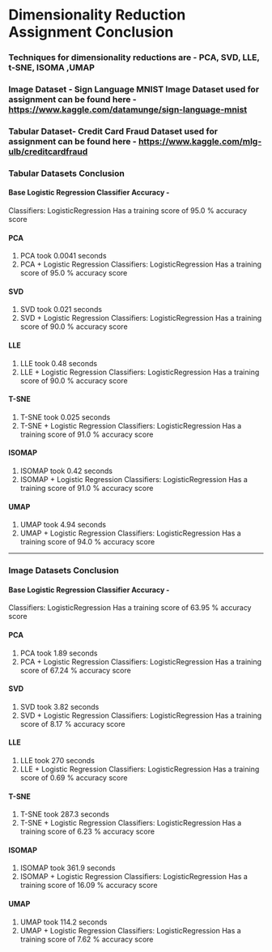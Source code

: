 # Dimensionality Reduction Assignment Conclusion

### Techniques for dimensionality reductions are - PCA, SVD, LLE, t-SNE, ISOMA ,UMAP

### Image Dataset - Sign Language MNIST Image Dataset used for assignment can be found here - https://www.kaggle.com/datamunge/sign-language-mnist

### Tabular Dataset- Credit Card Fraud Dataset used for assignment can be found here - https://www.kaggle.com/mlg-ulb/creditcardfraud

### Tabular Datasets Conclusion

#### Base Logistic Regression Classifier Accuracy - 
Classifiers:  LogisticRegression Has a training score of 95.0 % accuracy score

#### PCA 
1.   PCA took 0.0041 seconds
2.   PCA + Logistic Regression Classifiers:  LogisticRegression Has a training score of 95.0 % accuracy score

#### SVD 
1.   SVD took 0.021 seconds
2.   SVD + Logistic Regression Classifiers:  LogisticRegression Has a training score of 90.0 % accuracy score

#### LLE 
1.   LLE took 0.48 seconds
2.   LLE + Logistic Regression Classifiers:  LogisticRegression Has a training score of 90.0 % accuracy score

#### T-SNE 
1.   T-SNE took 0.025 seconds
2.   T-SNE + Logistic Regression Classifiers:  LogisticRegression Has a training score of 91.0 % accuracy score

#### ISOMAP 
1.   ISOMAP took 0.42 seconds
2.   ISOMAP + Logistic Regression Classifiers:  LogisticRegression Has a training score of 91.0 % accuracy score

#### UMAP 
1.   UMAP took 4.94 seconds
2.   UMAP + Logistic Regression Classifiers:  LogisticRegression Has a training score of 94.0 % accuracy score


-------------------------------- 

### Image Datasets Conclusion

#### Base Logistic Regression Classifier Accuracy - 
Classifiers:  LogisticRegression Has a training score of 63.95 % accuracy score

#### PCA 
1.   PCA took 1.89 seconds
2.   PCA + Logistic Regression Classifiers:  LogisticRegression Has a training score of 67.24 % accuracy score

#### SVD 
1.   SVD took 3.82 seconds
2.   SVD + Logistic Regression Classifiers:  LogisticRegression Has a training score of 8.17 % accuracy score

#### LLE 
1.   LLE took 270 seconds
2.   LLE + Logistic Regression Classifiers:  LogisticRegression Has a training score of 0.69 % accuracy score

#### T-SNE 
1.   T-SNE took 287.3 seconds
2.   T-SNE + Logistic Regression Classifiers:  LogisticRegression Has a training score of 6.23 % accuracy score

#### ISOMAP 
1.   ISOMAP took 361.9 seconds
2.   ISOMAP + Logistic Regression Classifiers:  LogisticRegression Has a training score of 16.09 % accuracy score

#### UMAP 
1.   UMAP took 114.2 seconds
2.   UMAP + Logistic Regression Classifiers:  LogisticRegression Has a training score of 7.62 % accuracy score
